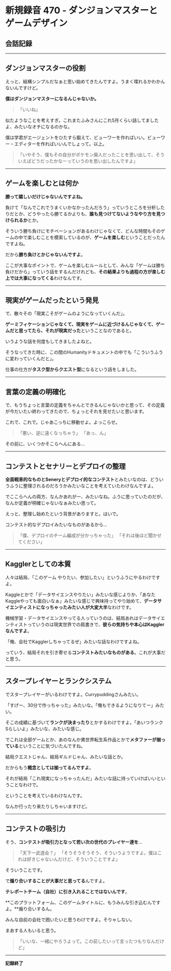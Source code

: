 # 新規録音 470 - ダンジョンマスターとゲームデザイン

## 会話記録

---

## ダンジョンマスターの役割

えっと、結構シンプルだなぁと思い始めてきたんですよ。うまく喋れるかわかんないんですけど。

**僕はダンジョンマスターになるんじゃないか。**

> 「いいね」

似たようなことを考えすぎ。これまたふみさんにこれ5月くらい話してましたよ、みたいなオチになるのかな。

僕は学君がエージェントをひたすら鍛えて、ビューワーを作ればいい。ビューワー・エディターを作ればいいんでしょって。以上。

> 「いやそう、僕もその自分がポケモン廃人だったことを思い出して、そういえばどうだったかなーっていうのを思い出したんですよ」

---

## ゲームを楽しむとは何か

**勝って嬉しいだけじゃないんですよね。**

負けて「なんでこれでうまくいかなかったんだろう」っていうところを分析したりだとか、どうやったら勝てるかよりも、**誰も見つけてないようなやり方を見つけられるか**とか。

そういう勝ち負けにモチベーションがあるわけじゃなくて、どんな時間もそのゲームの中で楽しむことを模索しているのが、**ゲームを楽しむ**ということだったんですよね。

だから**勝ち負けとかじゃないんですよ**。

ここが大事なポイントで、ゲームを楽しむルールとして、みんな「ゲームは勝ち負けだから」っていう話をするんだけれども、**その結果よりも過程の方が楽しむ上では大事になってくる**わけなんです。

---

## 現実がゲームだったという発見

で、散々その「現実こそがゲームのようになっていくんだ」。

**ゲーミフィケーションじゃなくて、現実をゲームに近づけるんじゃなくて、ゲームだと思ってたら、それが現実だった**ということなのであると。

いうような話を何度もしてきましたよねと。

そうなってきた時に、この間のHumanityドキュメントの中でも「こういうふうに変わっていくんだと」。

仕事の仕方が**タスク型からクエスト型**になるという話をしました。

---

## 言葉の定義の明確化

で、もうちょっと言葉の定義をちゃんとできるんじゃないかと思って、その定義が今だいたい終わってきたので、ちょっとそれを見せたいと思います。

これで、これで。じゃあこっちに移動せよ。よっこらせ。

> 「悪い、逆に遠くなっちゃう」
> 「あっ、ん」

その前に、いくつかそこらへんにある...

---

## コンテストとセナリーとデプロイの整理

**全面戦車的なものとSeneryとデプロイ的なコンテスト**とみたいなのは、どういうふうに整理されるのだろうかみたいなことを考えていたわけなんですよ。

でここらへんの両方、なんかあれがー、みたいなね。ふうに思っていたのだが、なんか定義が明確じゃないなぁみたい思って。

えっと、整理し始めたという背景がありますと。はいで。

コンテスト的なデプロイみたいなものがあるから...

> 「僕、デプロイのチーム編成が分かっちゃった」
> 「それは後ほど聞かせてください」

---

## Kagglerとしての本質

人々は結局、「このゲーム やりたい、参加したい」というふうにやるわけですよ。

Kaggleとかで「データサイエンスやりたい」みたいな感じよりか、「あなたKaggleやっても面白いなぁ」みたいな感じで興味持ってやり始めて、**データサイエンティストになっちゃったみたい人が大変大半**なわけです。

機械学習・データサイエンスやってる人っていうのは、結局あれはデータサイエンティストっていうのは現実世界での肩書きで、**彼らの気持ちや本心はKagglerなんですよ**。

「俺、会社でKagglerしちゃってるぜ」みたいな話なわけですよね。

っていう、結局それを引き寄せる**コンテストみたいなものがある**。これが大事だと思う。

---

## スタープレイヤーとランクシステム

でスタープレイヤーがいるわけですよ。Currypuddingさんみたい。

「すげー、30分で作っちゃった」みたいな。「俺もできるようになりてー」みたい。

そこの成績に基づいて**ランクが決まったり**とかするわけですよ。「あいつランクSらしいよ」みたいな、みたいな感じ。

でこれは全部ゲームとか、あのなんか異世界転生系作品とかで**メタファーが揃っている**ということに気づいたんですね。

結局クエストじゃん、結局ギルドじゃん、みたいな話とか。

だからもう**概念としては揃ってるんですよ**。

それが結局「これ現実になっちゃったんだ」みたいな話に持っていけばいいということなわけで。

ということを考えているわけなんです。

なんか行ったり来たりしちゃいますけど。

---

## コンテストの吸引力

そう、**コンテストが吸引力となって若い次の世代のプレイヤー達を**...

> 「天下一武道会？」
> 「そうそうそうそう、そういうようですよ。僕はこれは好きじゃないんだけど、そういうことですよ」

そういうことです。

で**煽り合いすることが大事だと思ってる**んですよ。

**テレポートチーム（自社）に引き入れることではないんです**。

**このプラットフォーム、このゲームタイトルに、もうみんな引き込むんですよ。**煽り合いするん。

みんな自前の会社で囲いたいと思うわけですよ。そりゃしない。

まあする人もいると思う。

> 「いいな、一緒にやろうよって。この前したいって言ったつもりなんだけど」

---

**記録終了**
